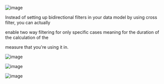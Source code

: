 ![image](https://github.com/liubovkyry/DAX/assets/118057504/fdb3dd39-aa2f-4679-b26f-6822efad6c1e)


Instead of setting up bidirectional filters in your data model by using cross filter, you can actually

enable two way filtering for only specific cases meaning for the duration of the calculation of the

measure that you're using it in.


![image](https://github.com/liubovkyry/DAX/assets/118057504/a8433574-06ca-417f-92c2-35da0b10755a)



![image](https://github.com/liubovkyry/DAX/assets/118057504/52278c19-2318-44ac-a3b5-f8da727086b6)



![image](https://github.com/liubovkyry/DAX/assets/118057504/cfa97cbb-74a0-40d0-9a79-731d156f7477)
